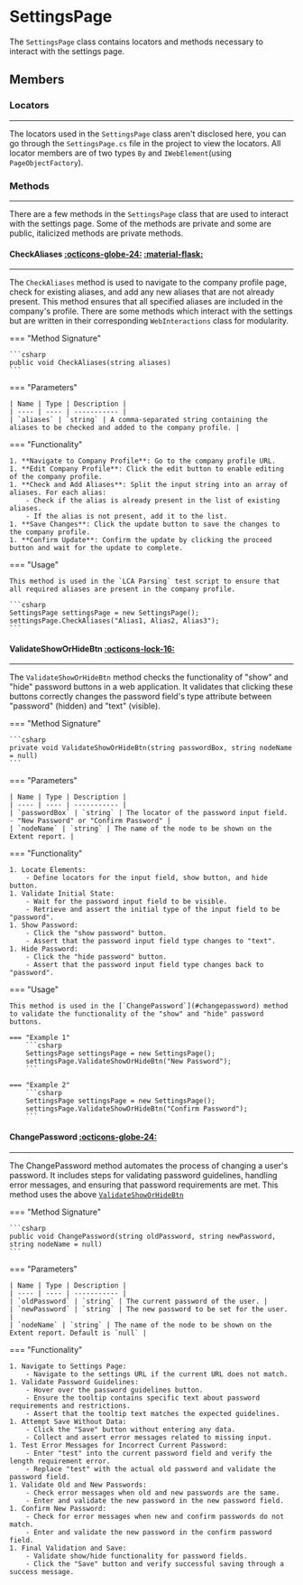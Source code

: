 # SettingsPage

The `SettingsPage` class contains locators and methods necessary to interact with the settings page.

## Members

### **Locators**

---

The locators used in the `SettingsPage` class aren't disclosed here, you can go through the `SettingsPage.cs` file in the project to view the locators. All locator members are of two types `By` and `IWebElement`(using `PageObjectFactory`).

### **Methods**

---

There are a few methods in the `SettingsPage` class that are used to interact with the settings page. Some of the methods are private and some are public, italicized methods are private methods.

#### CheckAliases [:octicons-globe-24:](../../getting-started/conventions.md/#public) [:material-flask:](../../getting-started/conventions.md/#experimental)

---

The `CheckAliases` method is used to navigate to the company profile page, check for existing aliases, and add any new aliases that are not already present. This method ensures that all specified aliases are included in the company's profile. There are some methods which interact with the settings but are written in their corresponding `WebInteractions` class for modularity.

=== "Method Signature"

	```csharp
	public void CheckAliases(string aliases)
	```

=== "Parameters"

	| Name | Type | Description |
	| ---- | ---- | ----------- |
	| `aliases` | `string` | A comma-separated string containing the aliases to be checked and added to the company profile. |

=== "Functionality"

	1. **Navigate to Company Profile**: Go to the company profile URL.
	1. **Edit Company Profile**: Click the edit button to enable editing of the company profile.
	1. **Check and Add Aliases**: Split the input string into an array of aliases. For each alias:
		- Check if the alias is already present in the list of existing aliases.
		- If the alias is not present, add it to the list.
	1. **Save Changes**: Click the update button to save the changes to the company profile.
	1. **Confirm Update**: Confirm the update by clicking the proceed button and wait for the update to complete.

=== "Usage"

	This method is used in the `LCA Parsing` test script to ensure that all required aliases are present in the company profile.

	```csharp
	SettingsPage settingsPage = new SettingsPage();
	settingsPage.CheckAliases("Alias1, Alias2, Alias3");
	```

#### ValidateShowOrHideBtn [:octicons-lock-16:](../../getting-started/conventions.md/#private)

---

The `ValidateShowOrHideBtn` method checks the functionality of "show" and "hide" password buttons in a web application. It validates that clicking these buttons correctly changes the password field's type attribute between "password" (hidden) and "text" (visible).


=== "Method Signature"

	```csharp
    private void ValidateShowOrHideBtn(string passwordBox, string nodeName = null)
	```

=== "Parameters"

	| Name | Type | Description |
	| ---- | ---- | ----------- |
	| `passwordBox` | `string` | The locator of the password input field. - "New Password" or "Confirm Password" |
	| `nodeName` | `string` | The name of the node to be shown on the Extent report. |

=== "Functionality"

	1. Locate Elements:
		- Define locators for the input field, show button, and hide button.
	1. Validate Initial State:
		- Wait for the password input field to be visible.
		- Retrieve and assert the initial type of the input field to be "password".
	1. Show Password:
		- Click the "show password" button.
		- Assert that the password input field type changes to "text".
	1. Hide Password:
		- Click the "hide password" button.
		- Assert that the password input field type changes back to "password".

=== "Usage"

	This method is used in the [`ChangePassword`](#changepassword) method to validate the functionality of the "show" and "hide" password buttons.

	=== "Example 1"
		```csharp
		SettingsPage settingsPage = new SettingsPage();
		settingsPage.ValidateShowOrHideBtn("New Password");
		```

	=== "Example 2"
		```csharp
		SettingsPage settingsPage = new SettingsPage();
		settingsPage.ValidateShowOrHideBtn("Confirm Password");
		```

#### ChangePassword [:octicons-globe-24:](../../getting-started/conventions.md/#public)

--- 

The ChangePassword method automates the process of changing a user's password. It includes steps for validating password guidelines, handling error messages, and ensuring that password requirements are met. This method uses the above [`ValidateShowOrHideBtn`](#validateshoworhidebtn)

=== "Method Signature"

	```csharp
	public void ChangePassword(string oldPassword, string newPassword, string nodeName = null)
	```

=== "Parameters"

	| Name | Type | Description |
	| ---- | ---- | ----------- |
	| `oldPassword` | `string` | The current password of the user. |
	| `newPassword` | `string` | The new password to be set for the user. |
	| `nodeName` | `string` | The name of the node to be shown on the Extent report. Default is `null` |

=== "Functionality"

	1. Navigate to Settings Page:
		- Navigate to the settings URL if the current URL does not match.
	1. Validate Password Guidelines:
		- Hover over the password guidelines button.
		- Ensure the tooltip contains specific text about password requirements and restrictions.
		- Assert that the tooltip text matches the expected guidelines.
	1. Attempt Save Without Data:
		- Click the "Save" button without entering any data.
		- Collect and assert error messages related to missing input.
	1. Test Error Messages for Incorrect Current Password:
		- Enter "test" into the current password field and verify the length requirement error.
		- Replace "test" with the actual old password and validate the password field.
	1. Validate Old and New Passwords:
		- Check error messages when old and new passwords are the same.
		- Enter and validate the new password in the new password field.
	1. Confirm New Password:
		- Check for error messages when new and confirm passwords do not match.
		- Enter and validate the new password in the confirm password field.
	1. Final Validation and Save:
		- Validate show/hide functionality for password fields.
		- Click the "Save" button and verify successful saving through a success message.